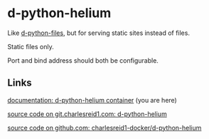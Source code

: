 # d-python-helium

Like [d-python-files](https://git.charlesreid1.com/docker/d-python-files), 
but for serving static sites instead of files.

Static files only.

Port and bind address should both be configurable.

## Links

[documentation: d-python-helium container](https://pages.charlesreid1.com/d-python-helium/) (you are here)

[source code on git.charlesreid1.com: d-python-helium](https://git.charlesreid1.com/docker/d-python-helium)

[source code on github.com: charlesreid1-docker/d-python-helium](https://github.com/charlesreid1-docker/d-python-helium)

